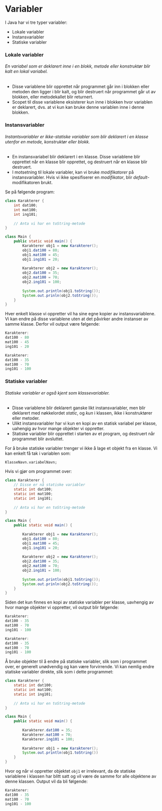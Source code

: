 # Variabler

I Java har vi tre typer variabler:

* Lokale variabler
* Instansvariabler
* Statiske variabler



### Lokale variabler

###### En variabel som er deklarert inne i en blokk, metode eller konstruktør blir kalt en _lokal variabel_.

* Disse variablene blir opprettet når programmet går inn i blokken eller metoden den ligger i blir kalt, og blir destruert når programmet går ut av blokken, eller metodekallet blir returnert.
* Scopet til disse variablene eksisterer kun inne i blokken hvor variablen er deklarert, dvs. at vi kun kan bruke denne variablen inne i denne blokken.



### Instansvariabler

###### Instantsvariabler er ikke-statiske variabler som blir deklarert i en klasse utenfor en metode, konstruktør eller blokk.

* En instansvariabel blir deklarert i en klasse. Disse variablene blir opprettet når en klasse blir opprettet, og destruert når en klasse blir destruert.
* I motsetning til lokale variabler, kan vi bruke _modifikatorer_ på instansvariabler. Hvis vi ikke spesifiserer en _modifikator_, blir _default_-modifikatoren brukt.



Se på følgende program:

```java
class Karakterer {
    int dat100;
    int mat100;
    int ing101;
    
    // Anta vi har en toString-metode
}

class Main {
    public static void main() {
        Karakterer obj1 = new Karakterer();
        obj1.dat100 = 80;
        obj1.mat100 = 45;
        obj1.ing101 = 20;
        
        Karakterer obj2 = new Karakterer();
        obj2.dat100 = 35;
        obj2.mat100 = 70;
        obj2.ing101 = 100;
        
        System.out.println(obj1.toString());
        System.out.prinln(obj2.toString());
    }
}
```



Hver enkelt klasse vi oppretter vil ha sine egne kopier av instansvariablene. Vi kan endre på disse variablene uten at det påvirker andre instanser av samme klasse. Derfor vil output være følgende:

```java
Karakterer:
dat100 - 80
mat100 - 45
ing101 - 20

Karakterer:
dat100 - 35
mat100 - 70
ing101 - 100
```



### Statiske variabler

###### Statiske variabler er også kjent som klassevariabler.

* Disse variablene blir deklarert ganske likt instansvariabler, men blir deklarert med nøkkelordet _static_, og _kun_ i klassen, ikke i konstruktører eller metoder.
* Ulikt instansvariabler har vi kun en kopi av en statisk variabel per klasse, uahengig av hvor mange objekter vi oppretter.
* Statiske variabler blir opprettet i starten av et program, og destruert når programmet blir avsluttet.



For å bruke statiske variabler trenger vi ikke å lage et objekt fra en klasse. Vi kan enkelt få tak i variablen som:

`KlasseNavn.variabelNavn;`



Hvis vi gjør om programmet over:

```java
class Karakterer {
    // Disse er nå statiske variabler
    static int dat100;
    static int mat100;
    static int ing101;
    
    // Anta vi har en toString-metode
}

class Main {
    public static void main() {
        
        Karakterer obj1 = new Karakterer();
        obj1.dat100 = 80;
        obj1.mat100 = 45;
        obj1.ing101 = 20;
        
        Karakterer obj2 = new Karakterer();
        obj2.dat100 = 35;
        obj2.mat100 = 70;
        obj2.ing101 = 100;
        
        System.out.println(obj1.toString());
        System.out.prinln(obj2.toString());
    }
}
```



Siden det kun finnes en kopi av statiske variabler per klasse, uavhengig av hvor mange objekter vi oppretter, vil output blir følgende:

```java
Karakterer:
dat100 - 35
mat100 - 70
ing101 - 100

Karakterer:
dat100 - 35
mat100 - 70
ing101 - 100
```



Å bruke objekter til å endre på statiske variabler, slik som i programmet over, er generelt unødvendig og kan være forvirrende. Vi kan nemlig endre statiske variabler direkte, slik som i dette programmet:

```java
class Karakterer {
    static int dat100;
    static int mat100;
    static int ing101;
    
    // Anta vi har en toString-metode
}

class Main {
    public static void main() {
        
        Karakterer.dat100 = 35;
        Karakterer.mat100 = 70;
        Karakterer.ing101 = 100;
        
        Karakterer obj1 = new Karakterer();
        System.out.println(obj1.toString())
    }
}
```



Hvor og når vi oppretter objektet `obj1` er irrelevant, da de statiske variablene i klassen har blitt satt og vil være de samme for alle objektene av denne klassen. Output vil da bli følgende:

```java
Karakterer:
dat100 - 35
mat100 - 70
ing101 - 100
```